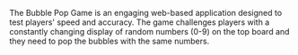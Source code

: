 

The Bubble Pop Game is an engaging web-based application
designed to test players' speed and accuracy.
The game challenges players with a constantly changing display
of random numbers (0-9) on the top board and they need to pop
the bubbles with the same numbers.


